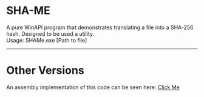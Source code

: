 # SHA-ME
A pure WinAPI program that demonstrates translating a file into a SHA-256 hash. Designed to be used a utility. <br>
Usage: SHAMe.exe [Path to file]
***
# Other Versions
An assembly implementation of this code can be seen here: [Click Me](https://github.com/DownWithUp/CommandPrompt-Add-Ons/blob/master/FASM/SHA256.asm)
